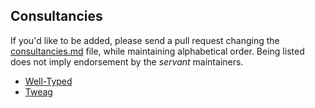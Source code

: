 
## Consultancies

If you'd like to be added, please send a pull request changing the
[consultancies.md](https://github.com/haskell-servant/haskell-servant.github.io/blob/hakyll/consultancies.md)
file, while maintaining alphabetical order.  Being listed does not imply
endorsement by the *servant* maintainers.

- [Well-Typed](https://www.well-typed.com/)
- [Tweag](https://www.tweag.io/)
